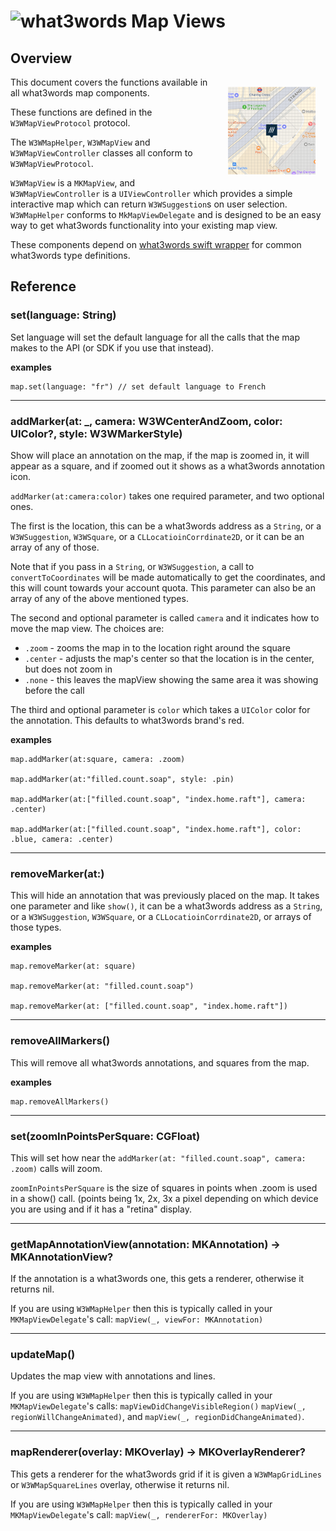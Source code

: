 # <img valign='top' src="https://what3words.com/assets/images/w3w_square_red.png" width="64" height="64" alt="what3words">&nbsp;Map Views


Overview
--------
<img src="map.png" width="140" style="float: right; padding: 16px;">

This document covers the functions available in all what3words map components. 

These functions are defined in the `W3WMapViewProtocol` protocol.  

The `W3WMapHelper`, `W3WMapView` and `W3WMapViewController` classes all conform to `W3WMapViewProtocol`.

`W3WMapView` is a `MKMapView`, and `W3WMapViewController` is a `UIViewController` which provides a simple interactive map which can return `W3WSuggestion`s on user selection.  `W3WMapHelper` conforms to `MkMapViewDelegate` and is designed to be an easy way to get what3words functionality into your existing map view.

These components depend on [what3words swift wrapper](https://github.com/what3words/w3w-swift-wrapper) for common what3words type definitions. 

Reference
---------

### set(language: String)

Set language will set the default language for all the calls that the map makes to the API (or SDK if you use that instead).

**examples**

```
map.set(language: "fr") // set default language to French
```

----------------

### addMarker(at: _, camera: W3WCenterAndZoom, color: UIColor?, style: W3WMarkerStyle)

Show will place an annotation on the map, if the map is zoomed in, it will appear as a square, and if zoomed out it shows as a what3words annotation icon.

`addMarker(at:camera:color)` takes one required parameter, and two optional ones.

The first is the location, this can be a what3words address as a `String`, or a `W3WSuggestion`, `W3WSquare`, or a `CLLocatioinCorrdinate2D`, or it can be an array of any of those.  

Note that if you pass in a `String`, or `W3WSuggestion`, a call to `convertToCoordinates` will be made automatically to get the coordinates, and this will count towards your account quota.  This parameter can also be an array of any of the above mentioned types.

The second and optional parameter is called `camera` and it indicates how to move the map view.  The choices are:

* `.zoom` - zooms the map in to the location right around the square
* `.center` - adjusts the map's center so that the location is in the center, but does not zoom in
* `.none` - this leaves the mapView showing the same area it was showing before the call

The third and optional parameter is `color` which takes a `UIColor` color for the annotation.  This defaults to what3words brand's red.

**examples**

```
map.addMarker(at:square, camera: .zoom)

map.addMarker(at:"filled.count.soap", style: .pin)

map.addMarker(at:["filled.count.soap", "index.home.raft"], camera: .center)

map.addMarker(at:["filled.count.soap", "index.home.raft"], color: .blue, camera: .center)
```

----------------

### removeMarker(at:)

This will hide an annotation that was previously placed on the map.  It takes one parameter and like `show()`, it can be a what3words address as a `String`, or a `W3WSuggestion`, `W3WSquare`, or a `CLLocatioinCorrdinate2D`, or arrays of those types.

**examples**

```
map.removeMarker(at: square)

map.removeMarker(at: "filled.count.soap")

map.removeMarker(at: ["filled.count.soap", "index.home.raft"])
```

----------------

### removeAllMarkers()

This will remove all what3words annotations, and squares from the map.

**examples**

```
map.removeAllMarkers()
```

----------------

### set(zoomInPointsPerSquare: CGFloat)

This will set how near the `addMarker(at: "filled.count.soap", camera: .zoom)` calls will zoom.

`zoomInPointsPerSquare` is the size of squares in points when .zoom is used in a show() call.  (points being 1x, 2x, 3x a pixel depending on which device you are using and if it has a "retina" display.


------------

### getMapAnnotationView(annotation: MKAnnotation) -> MKAnnotationView?

If the annotation is a what3words one, this gets a renderer, otherwise it returns nil.

If you are using `W3WMapHelper` then this is typically called in your `MKMapViewDelegate`'s call: `mapView(_, viewFor: MKAnnotation)`

----------------

### updateMap()

Updates the map view with annotations and lines.  

If you are using `W3WMapHelper` then this is typically called in your `MKMapViewDelegate`'s calls: `mapViewDidChangeVisibleRegion()` `mapView(_, regionWillChangeAnimated)`, and `mapView(_, regionDidChangeAnimated)`.

----------------

### mapRenderer(overlay: MKOverlay) -> MKOverlayRenderer?

This gets a renderer for the what3words grid if it is given a `W3WMapGridLines` or `W3WMapSquareLines` overlay, otherwise it returns nil.

If you are using `W3WMapHelper` then this is typically called in your `MKMapViewDelegate`'s call: `mapView(_, rendererFor: MKOverlay)`

